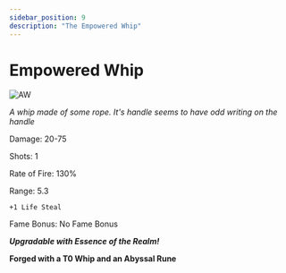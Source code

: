 ```yaml
---
sidebar_position: 9
description: "The Empowered Whip"
---
```


# Empowered Whip

![AW](https://vwiki.valorserver.com/api/item/picture/empowered%20whip)

<i>A whip made of some rope. It's handle seems to have odd writing on the handle</i>

Damage: 20-75

Shots: 1

Rate of Fire: 130%

Range: 5.3
    
    +1 Life Steal
    
Fame Bonus: No Fame Bonus

***Upgradable with Essence of the Realm!***

**Forged with a T0 Whip and an Abyssal Rune**

